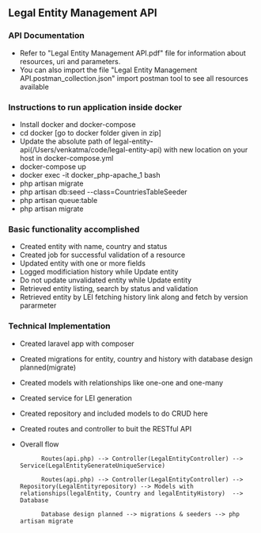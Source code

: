## Legal Entity Management API
### API Documentation

- Refer to "Legal Entity Management API.pdf" file for information about resources, uri and parameters.  
- You can also import the file "Legal Entity Management    API.postman_collection.json" import postman tool to see all resources    available

   	
### Instructions to run application inside docker
-  Install docker and docker-compose	 	
-  cd docker [go to docker folder given in zip] 	
-  Update the absolute path of legal-entity-api(/Users/venkatma/code/legal-entity-api) with new location on your host in docker-compose.yml
-  docker-compose up
-  docker exec -it docker_php-apache_1 bash
-  php artisan migrate
-  php artisan db:seed --class=CountriesTableSeeder
-  php artisan queue:table
-  php artisan migrate

### Basic functionality accomplished

- Created entity with name, country and status
- Created job for successful validation of a resource
- Updated entity with one or more fields
- Logged modificiation history while Update entity
- Do not update unvalidated entity while Update entity
- Retrieve​d ​entity listing​, search by status and validation
- Retrieve​d ​entity by LEI fetching history link along and fetch by version pararmeter
	
### Technical Implementation	
- Created laravel app with composer
- Created migrations for entity, country and history with database design planned(migrate)
- Created models with relationships like one-one and one-many
- Created service for LEI generation
- Created repository and included models to do CRUD here
- Created routes and controller to buit the RESTful API
- Overall flow

		    Routes(api.php) --> Controller(LegalEntityController) --> Service(LegalEntityGenerateUniqueService)

			Routes(api.php) --> Controller(LegalEntityController) --> Repository(LegalEntityrepository) --> Models with relationships(legalEntity, Country and legalEntityHistory)  --> Database

			Database design planned --> migrations & seeders --> php artisan migrate
